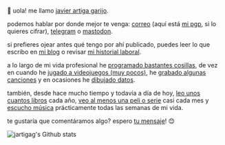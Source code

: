 👋 uola! me llamo [javier artiga garijo](https://media-asgard.s3.eu-west-1.amazonaws.com/22/05/07/48cc7bc0-6e64-4f4c-8883-a9056ff2ce8b_carnet2sq.jpg).

podemos hablar por donde mejor te venga: [correo](mailto:javier@artiga.es) (aquí está [mi pgp](https://javier.artiga.es/javier.artiga.es-public.key.txt), si lo quieres cifrar), [telegram](https://t.me/jartigag) o [mastodon](https://mastodon.social/@jartigag).

si prefieres ojear antes qué tengo por ahí publicado, puedes leer lo que escribo en [mi blog](https://jartigag.blog/) o revisar [mi historial laboral](https://mnf.red/jartigag).

a lo largo de mi vida profesional he [programado bastantes cosillas](https://javier.artiga.es/gh-repos), de vez en cuando he [jugado a videojuegos (muy pocos)](https://fediverse.tv/c/steamdeck/video-playlists), he [grabado algunas canciones](https://javier.artiga.es/rec) y en ocasiones he [dibujado datos](https://javier.artiga.es/dataviz).

también, desde hace mucho tiempo y todavía a día de hoy, [leo unos cuantos libros](https://lectura.social/user/jartigag) cada año, [veo al menos una peli o serie](https://trakt.tv/user/yogurdepina) casi cada mes y [escucho música](https://www.last.fm/user/s2209658/listening-report/week) prácticamente todas las semanas de mi vida.

te gustaría que comentáramos algo? espero [tu mensaje](mailto:javi@artiga.es)! 😊

![jartigag's Github stats](https://github-readme-stats.vercel.app/api?username=jartigag&show_icons=true&theme=transparent&hide_rank=true&hide_border=true&hide_title=true&include_all_commits=true)
